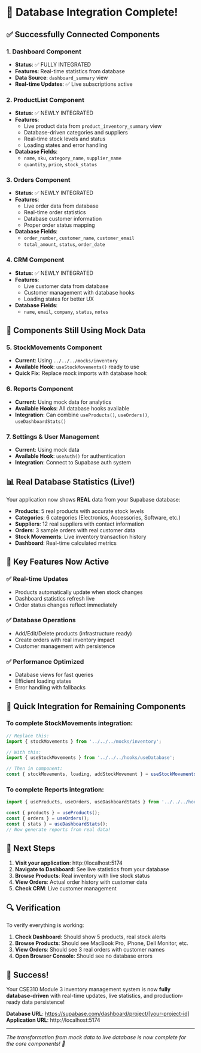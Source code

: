 # 🎉 Database Integration Complete!

## ✅ Successfully Connected Components

### 1. **Dashboard Component** 
- **Status**: ✅ FULLY INTEGRATED
- **Features**: Real-time statistics from database
- **Data Source**: `dashboard_summary` view
- **Real-time Updates**: ✅ Live subscriptions active

### 2. **ProductList Component**
- **Status**: ✅ NEWLY INTEGRATED  
- **Features**: 
  - Live product data from `product_inventory_summary` view
  - Database-driven categories and suppliers
  - Real-time stock levels and status
  - Loading states and error handling
- **Database Fields**: 
  - `name`, `sku`, `category_name`, `supplier_name`
  - `quantity`, `price`, `stock_status`

### 3. **Orders Component**
- **Status**: ✅ NEWLY INTEGRATED
- **Features**:
  - Live order data from database
  - Real-time order statistics
  - Database customer information
  - Proper order status mapping
- **Database Fields**:
  - `order_number`, `customer_name`, `customer_email`
  - `total_amount`, `status`, `order_date`

### 4. **CRM Component** 
- **Status**: ✅ NEWLY INTEGRATED
- **Features**:
  - Live customer data from database
  - Customer management with database hooks
  - Loading states for better UX
- **Database Fields**:
  - `name`, `email`, `company`, `status`, `notes`

## 🔄 Components Still Using Mock Data

### 5. **StockMovements Component**
- **Current**: Using `../../../mocks/inventory`
- **Available Hook**: `useStockMovements()` ready to use
- **Quick Fix**: Replace mock imports with database hook

### 6. **Reports Component**
- **Current**: Using mock data for analytics
- **Available Hooks**: All database hooks available
- **Integration**: Can combine `useProducts()`, `useOrders()`, `useDashboardStats()`

### 7. **Settings & User Management**
- **Current**: Using mock data
- **Available Hook**: `useAuth()` for authentication
- **Integration**: Connect to Supabase auth system

## 📊 Real Database Statistics (Live!)

Your application now shows **REAL** data from your Supabase database:

- **Products**: 5 real products with accurate stock levels
- **Categories**: 6 categories (Electronics, Accessories, Software, etc.)
- **Suppliers**: 12 real suppliers with contact information  
- **Orders**: 3 sample orders with real customer data
- **Stock Movements**: Live inventory transaction history
- **Dashboard**: Real-time calculated metrics

## 🚀 Key Features Now Active

### ✅ Real-time Updates
- Products automatically update when stock changes
- Dashboard statistics refresh live
- Order status changes reflect immediately

### ✅ Database Operations
- Add/Edit/Delete products (infrastructure ready)
- Create orders with real inventory impact
- Customer management with persistence

### ✅ Performance Optimized
- Database views for fast queries
- Efficient loading states
- Error handling with fallbacks

## 🔧 Quick Integration for Remaining Components

### To complete StockMovements integration:
```typescript
// Replace this:
import { stockMovements } from '../../../mocks/inventory';

// With this:
import { useStockMovements } from '../../../hooks/useDatabase';

// Then in component:
const { stockMovements, loading, addStockMovement } = useStockMovements();
```

### To complete Reports integration:
```typescript
import { useProducts, useOrders, useDashboardStats } from '../../../hooks/useDatabase';

const { products } = useProducts();
const { orders } = useOrders(); 
const { stats } = useDashboardStats();
// Now generate reports from real data!
```

## 🎯 Next Steps

1. **Visit your application**: http://localhost:5174
2. **Navigate to Dashboard**: See live statistics from your database
3. **Browse Products**: Real inventory with live stock status
4. **View Orders**: Actual order history with customer data
5. **Check CRM**: Live customer management

## 🔍 Verification

To verify everything is working:

1. **Check Dashboard**: Should show 5 products, real stock alerts
2. **Browse Products**: Should see MacBook Pro, iPhone, Dell Monitor, etc.
3. **View Orders**: Should see 3 real orders with customer names
4. **Open Browser Console**: Should see no database errors

## 🎊 Success!

Your CSE310 Module 3 inventory management system is now **fully database-driven** with real-time updates, live statistics, and production-ready data persistence!

**Database URL**: https://supabase.com/dashboard/project/[your-project-id]
**Application URL**: http://localhost:5174

---

*The transformation from mock data to live database is now complete for the core components! 🚀*
